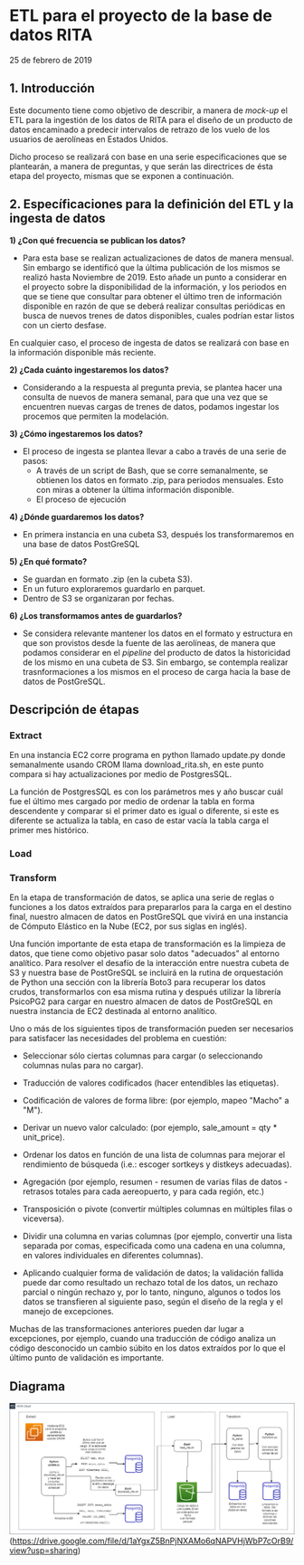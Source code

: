 # ETL para el proyecto de la base de datos RITA

25 de febrero de 2019

## 1. Introducción

Este documento tiene como objetivo de describir, a manera de *mock-up* el ETL para la ingestión de los datos de RITA para el diseño
de un producto de datos encaminado a predecir intervalos de retrazo de los vuelo de los usuarios de aerolíneas en Estados Unidos.

Dicho proceso se realizará con base en una serie especificaciones que se plantearán, a manera de preguntas, y que serán las directrices de ésta etapa del proyecto, mismas que se exponen a continuación.

## 2. Específicaciones para la definición del ETL y la ingesta de datos

**1) ¿Con qué frecuencia se publican los datos?**
  - Para esta base se realizan actualizaciones de datos de manera mensual. Sin embargo se identificó que la última publicación de los mismos se realizó hasta Noviembre de 2019. Esto añade un punto a considerar en el proyecto sobre la disponibilidad de la información, y los periodos en que se tiene que consultar para obtener el último tren de información disponible en razón de que se deberá realizar consultas periódicas en busca de nuevos trenes de datos disponibles, cuales podrían estar listos con un cierto desfase.

  En cualquier caso, el proceso de ingesta de datos se realizará con base en la información disponible más reciente.

**2) ¿Cada cuánto ingestaremos los datos?**
  - Considerando a la respuesta al pregunta previa, se plantea hacer una consulta de nuevos de manera semanal, para que una vez que se encuentren nuevas cargas de trenes de datos, podamos ingestar los procemos que permiten la modelación.

**3) ¿Cómo ingestaremos los datos?**
  - El proceso de ingesta se plantea llevar a cabo a través de una serie de pasos:
    * A través de un script de Bash, que se corre semanalmente, se obtienen los datos en formato .zip, para periodos mensuales. Esto con miras a obtener la última información disponible.
    * El proceso de ejecución

**4) ¿Dónde guardaremos los datos?**
  - En primera instancia en una cubeta S3, después los transformaremos en una base de datos PostGreSQL

**5) ¿En qué formato?**
  - Se guardan en formato .zip (en la cubeta S3).
  - En un futuro exploraremos guardarlo en parquet.
  - Dentro de S3 se organizaran por fechas.

**6) ¿Los transformamos antes de guardarlos?**
  - Se considera relevante mantener los datos en el formato y estructura en que son provistos desde la fuente de las aerolíneas, de manera que podamos considerar en el *pipeline* del producto de datos la historicidad de los mismo en una cubeta de S3. Sin embargo, se contempla realizar trasnformaciones a los mismos en el proceso de carga hacia la base de datos de PostGreSQL.

## Descripción de étapas
### Extract
En una instancia EC2  corre programa en python llamado update.py donde semanalmente usando CROM llama download_rita.sh, en este punto compara si hay actualizaciones por medio de PostgresSQL.

La función de PostgresSQL es con los parámetros mes y año buscar cuál fue el último mes cargado por medio de ordenar la tabla en forma descendente y comparar si el primer dato es igual o diferente, si este es diferente se actualiza la tabla, en caso de estar vacía la tabla carga el primer mes histórico.

### Load

### Transform

En la etapa de transformación de datos, se aplica una serie de reglas o funciones a los datos extraídos para prepararlos para la carga en el destino final, nuestro almacen de datos en PostGreSQL que vivirá en una instancia de Cómputo Elástico en la Nube (EC2, por sus siglas en inglés).

Una función importante de esta etapa de transformación es la limpieza de datos, que tiene como objetivo pasar solo datos "adecuados" al entorno analítico. Para resolver el desafío de la interacción entre nuestra cubeta de S3 y nuestra base de PostGreSQL se incluirá en la rutina de orquestación de Python una sección con la librería Boto3 para recuperar los datos crudos, transformarlos con esa misma rutina y después utilizar la librería PsicoPG2 para cargar en nuestro almacen de datos de PostGreSQL en nuestra instancia de EC2 destinada al entorno analítico.

Uno o más de los siguientes tipos de transformación pueden ser necesarios para satisfacer las necesidades del problema en cuestión:

* Seleccionar sólo ciertas columnas para cargar (o seleccionando columnas nulas para no cargar).

* Traducción de valores codificados (hacer entendibles las etiquetas).

*  Codificación de valores de forma libre: (por ejemplo, mapeo "Macho" a "M").
*	Derivar un nuevo valor calculado: (por ejemplo, sale_amount = qty * unit_price).
*   Ordenar los datos en función de una lista de columnas para mejorar el rendimiento de búsqueda (i.e.: escoger sortkeys y distkeys adecuadas).
*   Agregación (por ejemplo, resumen - resumen de varias filas de datos - retrasos totales para cada aereopuerto, y para cada región, etc.)
*    Transposición o pivote (convertir múltiples columnas en múltiples filas o viceversa).
*    Dividir una columna en varias columnas (por ejemplo, convertir una lista separada por comas, especificada como una cadena en una columna, en valores individuales en diferentes columnas).

*   Aplicando cualquier forma de validación de datos; la validación fallida puede dar como resultado un rechazo total de los datos, un rechazo parcial o ningún rechazo y, por lo tanto, ninguno, algunos o todos los datos se transfieren al siguiente paso, según el diseño de la regla y el manejo de excepciones.

 Muchas de las transformaciones anteriores pueden dar lugar a excepciones, por ejemplo, cuando una traducción de código analiza un código desconocido un cambio súbito en los datos extraídos por lo que el último punto de validación es importante.




## Diagrama

![Diagrama de flujo del ETL](images/etl2.png?raw=true "Title")
(https://drive.google.com/file/d/1aYgxZ5BnPjNXAMo6qNAPVHjWbP7cOrB9/view?usp=sharing)
